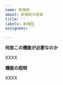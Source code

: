 ```yaml
---
name: 新機能
about: 新機能の提案
title: ''
labels: 新機能
assignees: ''

---
```


**何故この機能が必要なのか**

XXXX

**機能の説明**

XXXX
